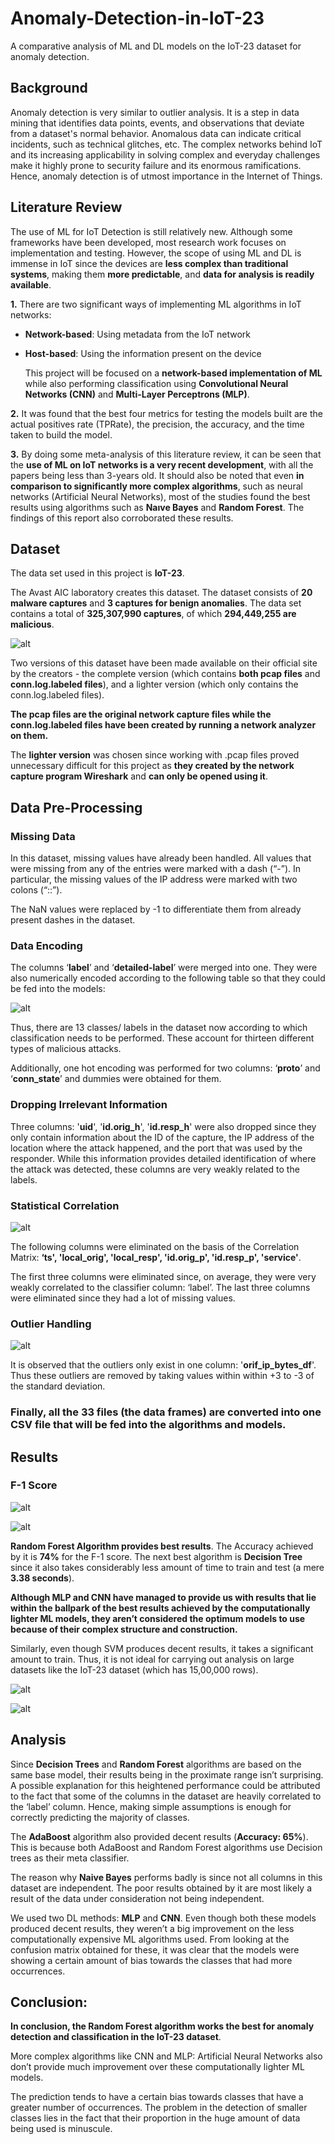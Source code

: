 # Anomaly-Detection-in-IoT-23

A comparative analysis of ML and DL models on the IoT-23 dataset for anomaly detection.

## Background

Anomaly detection is very similar to outlier analysis. It is a step in data mining that identifies data points, events, and observations that deviate from a dataset's normal behavior. Anomalous data can indicate critical incidents, such as technical glitches, etc. The complex networks behind IoT and its increasing applicability in solving complex and everyday challenges make it highly prone to security failure and its enormous ramifications. Hence, anomaly detection is of utmost importance in the Internet of Things. 

## Literature Review 

The use of ML for IoT Detection is still relatively new. Although some frameworks have been developed, most research work focuses on implementation and testing. However, the scope of using ML and DL is immense in IoT since the devices are **less complex than traditional systems**, making them **more predictable**, and **data for analysis is readily available**. 

**1.** There are two significant ways of implementing ML algorithms in IoT networks:

- **Network-based**: Using metadata from the IoT network
- **Host-based**: Using the information present on the device

  This project will be focused on a **network-based implementation of ML** while also performing classification using **Convolutional Neural Networks (CNN)** and **Multi-Layer       Perceptrons (MLP)**.

**2.** It was found that the best four metrics for testing the models built are the actual positives rate (TPRate), the precision, the accuracy, and the time taken to build the model.

**3.** By doing some meta-analysis of this literature review, it can be seen that the **use of ML on IoT networks is a very recent development**, with all the papers being less than 3-years old. It should also be noted that even **in comparison to significantly more complex algorithms**, such as neural networks (Artificial Neural Networks), most of the studies found the best results using algorithms such as **Naıve Bayes** and **Random Forest**. The findings of this report also corroborated these results. 

## Dataset

The data set used in this project is **IoT-23**.

The Avast AIC laboratory creates this dataset. The dataset consists of **20 malware captures** and  **3 captures for benign anomalies**. The data set contains a total of **325,307,990 captures**, of which **294,449,255 are malicious**.

![alt](https://github.com/sen-28/Anomaly-Detection-in-IoT-23/blob/main/images/mal-iot.png)

Two versions of this dataset have been made available on their official site by the creators - the complete version (which contains **both pcap files** and **conn.log.labeled files**), and a lighter version (which only contains the conn.log.labeled files). 

**The pcap files are the original network capture files while the conn.log.labeled files have been created by running a network analyzer on them.**

The **lighter version** was chosen since working with .pcap files proved unnecessary difficult for this project as **they created by the network capture program Wireshark** and **can only be opened using it**. 

## Data Pre-Processing 

### Missing Data

In this dataset, missing values have already been handled. All values that were missing from any of the entries were marked with a dash (“-”). In particular, the missing values of the IP address were marked with two colons (“::”). 

The NaN values were replaced by -1 to differentiate them from already present dashes in the dataset.

### Data Encoding 

The columns ‘**label**’ and ‘**detailed-label**’ were merged into one. They were also numerically encoded according to the following table so that they could be fed into the models:

![alt](https://github.com/sen-28/Anomaly-Detection-in-IoT-23/blob/main/images/pre.png)

Thus, there are 13 classes/ labels in the dataset now according to which classification needs to be performed. These account for thirteen different types of malicious attacks.  

Additionally, one hot encoding was performed for two columns: ‘**proto**’ and ‘**conn_state**’ and dummies were obtained for them. 

### Dropping Irrelevant Information 

Three columns: '**uid**', '**id.orig_h**', '**id.resp_h**' were also dropped since they only contain information about the ID of the capture, the IP address of the location where the attack happened, and the port that was used by the responder. While this information provides detailed identification of where the attack was detected, these columns are very weakly related to the labels. 

### Statistical Correlation

![alt](https://github.com/sen-28/Anomaly-Detection-in-IoT-23/blob/main/images/stat.png)

The following columns were eliminated on the basis of the Correlation Matrix: 
**‘ts', 'local_orig', 'local_resp', 'id.orig_p', 'id.resp_p', 'service'**.

The first three columns were eliminated since, on average, they were very weakly correlated to the classifier column: ‘label’. The last three columns were eliminated since they had a lot of missing values. 

### Outlier Handling

![alt](https://github.com/sen-28/Anomaly-Detection-in-IoT-23/blob/main/images/box.png)

It is observed that the outliers only exist in one column: '**orif_ip_bytes_df**'. Thus these outliers are removed by taking values within within +3 to -3 of the standard deviation. 

### Finally, all the 33 files (the data frames) are converted into one CSV file that will be fed into the algorithms and models.

## Results

### F-1 Score

![alt](https://github.com/sen-28/Anomaly-Detection-in-IoT-23/blob/main/images/f1.png)

![alt](https://github.com/sen-28/Anomaly-Detection-in-IoT-23/blob/main/images/time.png)

**Random Forest Algorithm provides best results**. The Accuracy achieved by it is **74%** for the F-1 score. The next best algorithm is **Decision Tree** since it also takes considerably less amount of time to train and test (a mere **3.38 seconds**). 

**Although MLP and CNN have managed to provide us with results that lie within the ballpark of the best results achieved by the computationally lighter ML models, they aren’t considered the optimum models to use because of their complex structure and construction.** 

Similarly, even though SVM produces decent results, it takes a significant amount to train. Thus, it is not ideal for carrying out analysis on large datasets like the IoT-23 dataset (which has 15,00,000 rows). 

![alt](https://github.com/sen-28/Anomaly-Detection-in-IoT-23/blob/main/images/precision.png)

![alt](https://github.com/sen-28/Anomaly-Detection-in-IoT-23/blob/main/images/recall.png)

## Analysis

Since **Decision Trees** and **Random Forest** algorithms are based on the same base model, their results being in the proximate range isn’t surprising. 
A possible explanation for this heightened performance could be attributed to the fact that some of the columns in the dataset are heavily correlated to the ‘label’ column. Hence, making simple assumptions is enough for correctly predicting the majority of classes. 

The **AdaBoost** algorithm also provided decent results (**Accuracy: 65%**). This is because both AdaBoost and Random Forest algorithms use Decision trees as their meta classifier. 

The reason why **Naive Bayes** performs badly is since not all columns in this dataset are independent. The poor results obtained by it are most likely a result of the data under consideration not being independent.

We used two DL methods: **MLP** and **CNN**. Even though both these models produced decent results, they weren’t a big improvement on the less computationally expensive ML algorithms used. From looking at the confusion matrix obtained for these, it was clear that the models were showing a certain amount of bias towards the classes that had more occurrences.

## Conclusion:

**In conclusion, the Random Forest algorithm works the best for anomaly detection and classification in the IoT-23 dataset**.

More complex algorithms like CNN and MLP: Artificial Neural Networks also don’t provide much improvement over these computationally lighter ML models. 

The prediction tends to have a certain bias towards classes that have a greater number of occurrences. The problem in the detection of smaller classes lies in the fact that their proportion in the huge amount of data being used is minuscule. 




